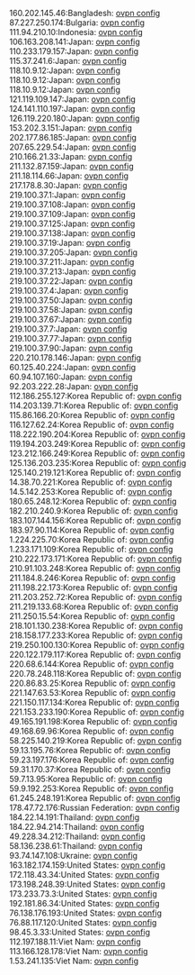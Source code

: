 160.202.145.46:Bangladesh: [ovpn config](vpn/160_202_145_46.ovpn)  
87.227.250.174:Bulgaria: [ovpn config](vpn/87_227_250_174.ovpn)  
111.94.210.10:Indonesia: [ovpn config](vpn/111_94_210_10.ovpn)  
106.163.208.141:Japan: [ovpn config](vpn/106_163_208_141.ovpn)  
110.233.179.157:Japan: [ovpn config](vpn/110_233_179_157.ovpn)  
115.37.241.6:Japan: [ovpn config](vpn/115_37_241_6.ovpn)  
118.10.9.12:Japan: [ovpn config](vpn/118_10_9_12.ovpn)  
118.10.9.12:Japan: [ovpn config](vpn/118_10_9_12.ovpn)  
118.10.9.12:Japan: [ovpn config](vpn/118_10_9_12.ovpn)  
121.119.109.147:Japan: [ovpn config](vpn/121_119_109_147.ovpn)  
124.141.110.197:Japan: [ovpn config](vpn/124_141_110_197.ovpn)  
126.119.220.180:Japan: [ovpn config](vpn/126_119_220_180.ovpn)  
153.202.3.151:Japan: [ovpn config](vpn/153_202_3_151.ovpn)  
202.177.86.185:Japan: [ovpn config](vpn/202_177_86_185.ovpn)  
207.65.229.54:Japan: [ovpn config](vpn/207_65_229_54.ovpn)  
210.166.21.33:Japan: [ovpn config](vpn/210_166_21_33.ovpn)  
211.132.87.159:Japan: [ovpn config](vpn/211_132_87_159.ovpn)  
211.18.114.66:Japan: [ovpn config](vpn/211_18_114_66.ovpn)  
217.178.8.30:Japan: [ovpn config](vpn/217_178_8_30.ovpn)  
219.100.37.1:Japan: [ovpn config](vpn/219_100_37_1.ovpn)  
219.100.37.108:Japan: [ovpn config](vpn/219_100_37_108.ovpn)  
219.100.37.109:Japan: [ovpn config](vpn/219_100_37_109.ovpn)  
219.100.37.125:Japan: [ovpn config](vpn/219_100_37_125.ovpn)  
219.100.37.138:Japan: [ovpn config](vpn/219_100_37_138.ovpn)  
219.100.37.19:Japan: [ovpn config](vpn/219_100_37_19.ovpn)  
219.100.37.205:Japan: [ovpn config](vpn/219_100_37_205.ovpn)  
219.100.37.211:Japan: [ovpn config](vpn/219_100_37_211.ovpn)  
219.100.37.213:Japan: [ovpn config](vpn/219_100_37_213.ovpn)  
219.100.37.22:Japan: [ovpn config](vpn/219_100_37_22.ovpn)  
219.100.37.4:Japan: [ovpn config](vpn/219_100_37_4.ovpn)  
219.100.37.50:Japan: [ovpn config](vpn/219_100_37_50.ovpn)  
219.100.37.58:Japan: [ovpn config](vpn/219_100_37_58.ovpn)  
219.100.37.67:Japan: [ovpn config](vpn/219_100_37_67.ovpn)  
219.100.37.7:Japan: [ovpn config](vpn/219_100_37_7.ovpn)  
219.100.37.77:Japan: [ovpn config](vpn/219_100_37_77.ovpn)  
219.100.37.90:Japan: [ovpn config](vpn/219_100_37_90.ovpn)  
220.210.178.146:Japan: [ovpn config](vpn/220_210_178_146.ovpn)  
60.125.40.224:Japan: [ovpn config](vpn/60_125_40_224.ovpn)  
60.94.107.160:Japan: [ovpn config](vpn/60_94_107_160.ovpn)  
92.203.222.28:Japan: [ovpn config](vpn/92_203_222_28.ovpn)  
112.186.255.127:Korea Republic of: [ovpn config](vpn/112_186_255_127.ovpn)  
114.203.139.71:Korea Republic of: [ovpn config](vpn/114_203_139_71.ovpn)  
115.86.166.20:Korea Republic of: [ovpn config](vpn/115_86_166_20.ovpn)  
116.127.62.24:Korea Republic of: [ovpn config](vpn/116_127_62_24.ovpn)  
118.222.190.204:Korea Republic of: [ovpn config](vpn/118_222_190_204.ovpn)  
119.194.203.249:Korea Republic of: [ovpn config](vpn/119_194_203_249.ovpn)  
123.212.166.249:Korea Republic of: [ovpn config](vpn/123_212_166_249.ovpn)  
125.136.203.235:Korea Republic of: [ovpn config](vpn/125_136_203_235.ovpn)  
125.140.219.121:Korea Republic of: [ovpn config](vpn/125_140_219_121.ovpn)  
14.38.70.221:Korea Republic of: [ovpn config](vpn/14_38_70_221.ovpn)  
14.5.142.253:Korea Republic of: [ovpn config](vpn/14_5_142_253.ovpn)  
180.65.248.12:Korea Republic of: [ovpn config](vpn/180_65_248_12.ovpn)  
182.210.240.9:Korea Republic of: [ovpn config](vpn/182_210_240_9.ovpn)  
183.107.144.156:Korea Republic of: [ovpn config](vpn/183_107_144_156.ovpn)  
183.97.90.114:Korea Republic of: [ovpn config](vpn/183_97_90_114.ovpn)  
1.224.225.70:Korea Republic of: [ovpn config](vpn/1_224_225_70.ovpn)  
1.233.171.109:Korea Republic of: [ovpn config](vpn/1_233_171_109.ovpn)  
210.222.173.171:Korea Republic of: [ovpn config](vpn/210_222_173_171.ovpn)  
210.91.103.248:Korea Republic of: [ovpn config](vpn/210_91_103_248.ovpn)  
211.184.8.246:Korea Republic of: [ovpn config](vpn/211_184_8_246.ovpn)  
211.198.22.173:Korea Republic of: [ovpn config](vpn/211_198_22_173.ovpn)  
211.203.252.72:Korea Republic of: [ovpn config](vpn/211_203_252_72.ovpn)  
211.219.133.68:Korea Republic of: [ovpn config](vpn/211_219_133_68.ovpn)  
211.250.15.54:Korea Republic of: [ovpn config](vpn/211_250_15_54.ovpn)  
218.101.130.238:Korea Republic of: [ovpn config](vpn/218_101_130_238.ovpn)  
218.158.177.233:Korea Republic of: [ovpn config](vpn/218_158_177_233.ovpn)  
219.250.100.130:Korea Republic of: [ovpn config](vpn/219_250_100_130.ovpn)  
220.122.179.117:Korea Republic of: [ovpn config](vpn/220_122_179_117.ovpn)  
220.68.6.144:Korea Republic of: [ovpn config](vpn/220_68_6_144.ovpn)  
220.78.248.118:Korea Republic of: [ovpn config](vpn/220_78_248_118.ovpn)  
220.86.83.25:Korea Republic of: [ovpn config](vpn/220_86_83_25.ovpn)  
221.147.63.53:Korea Republic of: [ovpn config](vpn/221_147_63_53.ovpn)  
221.150.117.134:Korea Republic of: [ovpn config](vpn/221_150_117_134.ovpn)  
221.153.233.190:Korea Republic of: [ovpn config](vpn/221_153_233_190.ovpn)  
49.165.191.198:Korea Republic of: [ovpn config](vpn/49_165_191_198.ovpn)  
49.168.69.96:Korea Republic of: [ovpn config](vpn/49_168_69_96.ovpn)  
58.225.140.219:Korea Republic of: [ovpn config](vpn/58_225_140_219.ovpn)  
59.13.195.76:Korea Republic of: [ovpn config](vpn/59_13_195_76.ovpn)  
59.23.197.176:Korea Republic of: [ovpn config](vpn/59_23_197_176.ovpn)  
59.31.170.37:Korea Republic of: [ovpn config](vpn/59_31_170_37.ovpn)  
59.7.13.95:Korea Republic of: [ovpn config](vpn/59_7_13_95.ovpn)  
59.9.192.253:Korea Republic of: [ovpn config](vpn/59_9_192_253.ovpn)  
61.245.248.191:Korea Republic of: [ovpn config](vpn/61_245_248_191.ovpn)  
178.47.72.176:Russian Federation: [ovpn config](vpn/178_47_72_176.ovpn)  
184.22.14.191:Thailand: [ovpn config](vpn/184_22_14_191.ovpn)  
184.22.94.214:Thailand: [ovpn config](vpn/184_22_94_214.ovpn)  
49.228.34.212:Thailand: [ovpn config](vpn/49_228_34_212.ovpn)  
58.136.238.61:Thailand: [ovpn config](vpn/58_136_238_61.ovpn)  
93.74.147.108:Ukraine: [ovpn config](vpn/93_74_147_108.ovpn)  
163.182.174.159:United States: [ovpn config](vpn/163_182_174_159.ovpn)  
172.118.43.34:United States: [ovpn config](vpn/172_118_43_34.ovpn)  
173.198.248.39:United States: [ovpn config](vpn/173_198_248_39.ovpn)  
173.233.73.3:United States: [ovpn config](vpn/173_233_73_3.ovpn)  
192.181.86.34:United States: [ovpn config](vpn/192_181_86_34.ovpn)  
76.138.176.193:United States: [ovpn config](vpn/76_138_176_193.ovpn)  
76.88.117.120:United States: [ovpn config](vpn/76_88_117_120.ovpn)  
98.45.3.33:United States: [ovpn config](vpn/98_45_3_33.ovpn)  
112.197.188.11:Viet Nam: [ovpn config](vpn/112_197_188_11.ovpn)  
113.166.128.178:Viet Nam: [ovpn config](vpn/113_166_128_178.ovpn)  
1.53.241.135:Viet Nam: [ovpn config](vpn/1_53_241_135.ovpn)  
